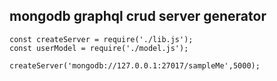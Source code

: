 ## mongodb graphql crud server generator

```javascript:
const createServer = require('./lib.js');
const userModel = require('./model.js');

createServer('mongodb://127.0.0.1:27017/sampleMe',5000);
```